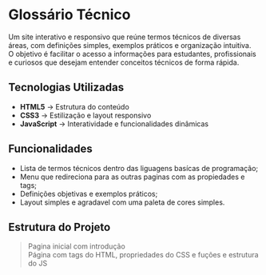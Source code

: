 # Glossário Técnico

Um site interativo e responsivo que reúne termos técnicos de diversas áreas, com definições simples, exemplos práticos e organização intuitiva.  
O objetivo é facilitar o acesso a informações para estudantes, profissionais e curiosos que desejam entender conceitos técnicos de forma rápida.

## Tecnologias Utilizadas

- **HTML5** → Estrutura do conteúdo
- **CSS3** → Estilização e layout responsivo
- **JavaScript** → Interatividade e funcionalidades dinâmicas

## Funcionalidades

- Lista de termos técnicos dentro das liguagens basícas de programação;
- Menu que redireciona para as outras paginas com as propiedades e tags;
- Definições objetivas e exemplos práticos;
- Layout simples e agradavel com uma paleta de cores simples.

## Estrutura do Projeto

> Pagina inicial com introdução <br>
> Página com tags do HTML, propriedades do CSS e fuções e estrutura do JS
